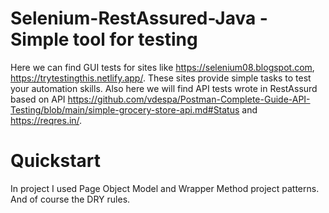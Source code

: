 # Selenium-RestAssured-Java - Simple tool for testing

Here we can find GUI tests for sites like https://selenium08.blogspot.com, https://trytestingthis.netlify.app/. These sites provide simple tasks to test your automation skills. Also here we will find API tests wrote 
in RestAssurd based on API https://github.com/vdespa/Postman-Complete-Guide-API-Testing/blob/main/simple-grocery-store-api.md#Status and https://reqres.in/. 

# Quickstart
In project I used Page Object Model and Wrapper Method project patterns. And of course the DRY rules.
